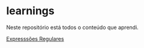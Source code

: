 # learnings
Neste repositório está todos o conteúdo que aprendi.


[Expresssões Regulares](regular_expression/README.md)